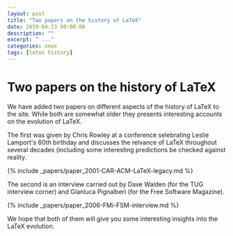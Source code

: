 ```yaml
---
layout: post
title: "Two papers on the history of LaTeX"
date: 2019-04-23 00:00:00
description: ""
excerpt: " ..."
categories: news
tags: [latex history]
---
```


# Two papers on the history of LaTeX

We have added two papers on different aspects of the history of LaTeX
to the site.  While both are somewhat older they presents interesting
accounts on the evolution of LaTeX.

The first was given by Chris Rowley at a conference selebrating Leslie
Lamport's 60th birthday and discusses the relvance of LaTeX throughout
several decades (including some interesting predictions be checked
against reality.

{% include _papers/paper_2001-CAR-ACM-LaTeX-legacy.md %}

The second is an interview carried out by Dave Walden (for the TUG
interview corner) and Gianluca Pignalberi (for the Free Software
Magazine).

{% include _papers/paper_2006-FMi-FSM-interview.md %}


We hope that both of them will give you some interesting insights into
the LaTeX evolution.



